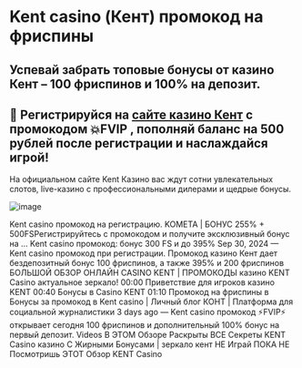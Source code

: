# Kent casino (Кент) промокод на фриспины 

## Успевай забрать топовые бонусы от казино Кент – 100 фриспинов и 100% на депозит.

## 🤗 Регистрируйся на [сайте казино Кент](https://linksc.ru/kent_fvip) с промокодом 💥FVIP , пополняй баланс на 500 рублей после регистрации и наслаждайся игрой!

На официальном сайте Kent Казино вас ждут сотни увлекательных слотов, live-казино с профессиональными дилерами и щедрые бонусы.

![image](https://github.com/user-attachments/assets/7d0004b9-e53d-45d3-a1c6-f0996d09dc01)

 Kent casino промокод на регистрацию. KOMETA | БОНУС 255% + 500FSРегистрируйтесь с промокодом и получите эксклюзивный бонус на ... Kent casino промокод: бонус 300 FS и до 395% Sep 30, 2024 — Kent casino промокод при регистрации. Промокод казино Кент дает бездепозитный бонус 100 фриспинов, а также 395% и 200 фриспинов БОЛЬШОЙ ОБЗОР ОНЛАЙН CASINO KENT | ПРОМОКОДЫ казино KENT Casino актуальное зеркало! 00:00 Приветствие для игроков казино KENT 00:40 Бонусы в Casino KENT 01:10 Промокод на фриспины в Бонусы за промокод в Kent casino | Личный блог КОНТ | Платформа для социальной журналистики 3 days ago — Kent casino промокод ⚡️FVIP⚡️ открывает сегодня 100 фриспинов и дополнительный 100% бонус на первый депозит. Videos В ЭТОМ Обзоре Раскрыты ВСЕ Секреты KENT Casino казино С Жирными Бонусами | зеркало кент НЕ Играй ПОКА НЕ Посмотришь ЭТОТ Обзор KENT Casino
